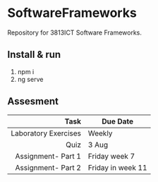 # SoftwareFrameworks
Repository for 3813ICT Software Frameworks. 

## Install & run
1. npm i 
2. ng serve 

## Assesment 
|Task |Due Date|
|--:|---|
|Laboratory Exercises|Weekly|
|Quiz|3 Aug|
|Assignment- Part 1|Friday week 7|
|Assignment- Part 2|Friday in week 11|


